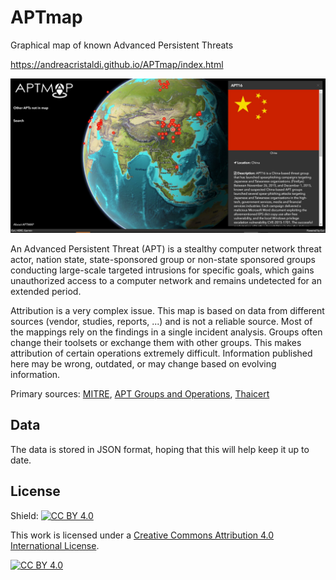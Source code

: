 # APTmap
Graphical map of known Advanced Persistent Threats

<a href="https://andreacristaldi.github.io/APTmap/index.html">https://andreacristaldi.github.io/APTmap/index.html</a>

<img src="https://github.com/andreacristaldi/APTmap/raw/master/images/preview.jpg" />

An Advanced Persistent Threat (APT) is a stealthy computer network threat actor, nation state, state-sponsored group or non-state sponsored groups conducting large-scale targeted intrusions for specific goals, which gains unauthorized access to a computer network and remains undetected for an extended period.

Attribution is a very complex issue. This map is based on data from different sources (vendor, studies, reports, ...) and is not a reliable source. Most of the mappings rely on the findings in a single incident analysis. Groups often change their toolsets or exchange them with other groups. This makes attribution of certain operations extremely difficult. Information published here may be wrong, outdated, or may change based on evolving information.

Primary sources: <a href="https://attack.mitre.org/resources/terms-of-use/" target="blank_">MITRE</a>, <a href="https://apt.threattracking.com/" target="blank_">APT Groups and Operations</a>, <a href="https://www.thaicert.or.th/downloads/files/A_Threat_Actor_Encyclopedia.pdf" target="blank_">Thaicert</a>


<h2>Data</h2>
The data is stored in JSON format, hoping that this will help keep it up to date.


<h2>License</h2>

Shield: [![CC BY 4.0][cc-by-shield]][cc-by]

This work is licensed under a
[Creative Commons Attribution 4.0 International License][cc-by].

[![CC BY 4.0][cc-by-image]][cc-by]

[cc-by]: http://creativecommons.org/licenses/by/4.0/
[cc-by-image]: https://i.creativecommons.org/l/by/4.0/88x31.png
[cc-by-shield]: https://img.shields.io/badge/License-CC%20BY%204.0-lightgrey.svg
